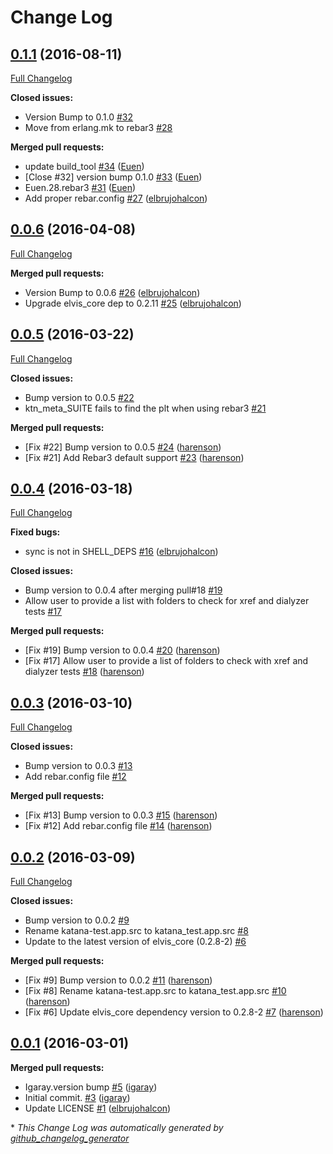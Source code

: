 # Change Log

## [0.1.1](https://github.com/inaka/katana-test/tree/0.1.1) (2016-08-11)
[Full Changelog](https://github.com/inaka/katana-test/compare/0.0.6...0.1.1)

**Closed issues:**

- Version Bump to 0.1.0 [\#32](https://github.com/inaka/katana-test/issues/32)
- Move from erlang.mk to rebar3 [\#28](https://github.com/inaka/katana-test/issues/28)

**Merged pull requests:**

- update build\_tool [\#34](https://github.com/inaka/katana-test/pull/34) ([Euen](https://github.com/Euen))
- \[Close \#32\] version bump 0.1.0 [\#33](https://github.com/inaka/katana-test/pull/33) ([Euen](https://github.com/Euen))
- Euen.28.rebar3 [\#31](https://github.com/inaka/katana-test/pull/31) ([Euen](https://github.com/Euen))
- Add proper rebar.config [\#27](https://github.com/inaka/katana-test/pull/27) ([elbrujohalcon](https://github.com/elbrujohalcon))

## [0.0.6](https://github.com/inaka/katana-test/tree/0.0.6) (2016-04-08)
[Full Changelog](https://github.com/inaka/katana-test/compare/0.0.5...0.0.6)

**Merged pull requests:**

- Version Bump to 0.0.6 [\#26](https://github.com/inaka/katana-test/pull/26) ([elbrujohalcon](https://github.com/elbrujohalcon))
- Upgrade elvis\_core dep to 0.2.11 [\#25](https://github.com/inaka/katana-test/pull/25) ([elbrujohalcon](https://github.com/elbrujohalcon))

## [0.0.5](https://github.com/inaka/katana-test/tree/0.0.5) (2016-03-22)
[Full Changelog](https://github.com/inaka/katana-test/compare/0.0.4...0.0.5)

**Closed issues:**

- Bump version to 0.0.5 [\#22](https://github.com/inaka/katana-test/issues/22)
- ktn\_meta\_SUITE fails to find the plt when using rebar3 [\#21](https://github.com/inaka/katana-test/issues/21)

**Merged pull requests:**

- \[Fix \#22\] Bump version to 0.0.5 [\#24](https://github.com/inaka/katana-test/pull/24) ([harenson](https://github.com/harenson))
- \[Fix \#21\] Add Rebar3 default support [\#23](https://github.com/inaka/katana-test/pull/23) ([harenson](https://github.com/harenson))

## [0.0.4](https://github.com/inaka/katana-test/tree/0.0.4) (2016-03-18)
[Full Changelog](https://github.com/inaka/katana-test/compare/0.0.3...0.0.4)

**Fixed bugs:**

- sync is not in SHELL\_DEPS [\#16](https://github.com/inaka/katana-test/pull/16) ([elbrujohalcon](https://github.com/elbrujohalcon))

**Closed issues:**

- Bump version to 0.0.4 after merging pull\#18 [\#19](https://github.com/inaka/katana-test/issues/19)
- Allow user to provide a list with folders to check for xref and dialyzer tests [\#17](https://github.com/inaka/katana-test/issues/17)

**Merged pull requests:**

- \[Fix \#19\] Bump version to 0.0.4 [\#20](https://github.com/inaka/katana-test/pull/20) ([harenson](https://github.com/harenson))
- \[Fix \#17\] Allow user to provide a list of folders to check with xref and dialyzer tests [\#18](https://github.com/inaka/katana-test/pull/18) ([harenson](https://github.com/harenson))

## [0.0.3](https://github.com/inaka/katana-test/tree/0.0.3) (2016-03-10)
[Full Changelog](https://github.com/inaka/katana-test/compare/0.0.2...0.0.3)

**Closed issues:**

- Bump version to 0.0.3 [\#13](https://github.com/inaka/katana-test/issues/13)
- Add rebar.config file [\#12](https://github.com/inaka/katana-test/issues/12)

**Merged pull requests:**

- \[Fix \#13\] Bump version to 0.0.3 [\#15](https://github.com/inaka/katana-test/pull/15) ([harenson](https://github.com/harenson))
- \[Fix \#12\] Add rebar.config file [\#14](https://github.com/inaka/katana-test/pull/14) ([harenson](https://github.com/harenson))

## [0.0.2](https://github.com/inaka/katana-test/tree/0.0.2) (2016-03-09)
[Full Changelog](https://github.com/inaka/katana-test/compare/0.0.1...0.0.2)

**Closed issues:**

- Bump version to 0.0.2 [\#9](https://github.com/inaka/katana-test/issues/9)
- Rename katana-test.app.src to katana\_test.app.src [\#8](https://github.com/inaka/katana-test/issues/8)
- Update to the latest version of elvis\_core \(0.2.8-2\) [\#6](https://github.com/inaka/katana-test/issues/6)

**Merged pull requests:**

- \[Fix \#9\] Bump version to 0.0.2 [\#11](https://github.com/inaka/katana-test/pull/11) ([harenson](https://github.com/harenson))
- \[Fix \#8\] Rename katana-test.app.src to katana\_test.app.src [\#10](https://github.com/inaka/katana-test/pull/10) ([harenson](https://github.com/harenson))
- \[Fix \#6\] Update elvis\_core dependency version to 0.2.8-2 [\#7](https://github.com/inaka/katana-test/pull/7) ([harenson](https://github.com/harenson))

## [0.0.1](https://github.com/inaka/katana-test/tree/0.0.1) (2016-03-01)
**Merged pull requests:**

- Igaray.version bump [\#5](https://github.com/inaka/katana-test/pull/5) ([igaray](https://github.com/igaray))
- Initial commit. [\#3](https://github.com/inaka/katana-test/pull/3) ([igaray](https://github.com/igaray))
- Update LICENSE [\#1](https://github.com/inaka/katana-test/pull/1) ([elbrujohalcon](https://github.com/elbrujohalcon))



\* *This Change Log was automatically generated by [github_changelog_generator](https://github.com/skywinder/Github-Changelog-Generator)*